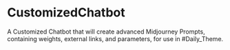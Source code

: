 # CustomizedChatbot
A Customized Chatbot that will create advanced Midjourney Prompts, containing weights, external links, and parameters, for use in #Daily_Theme.
